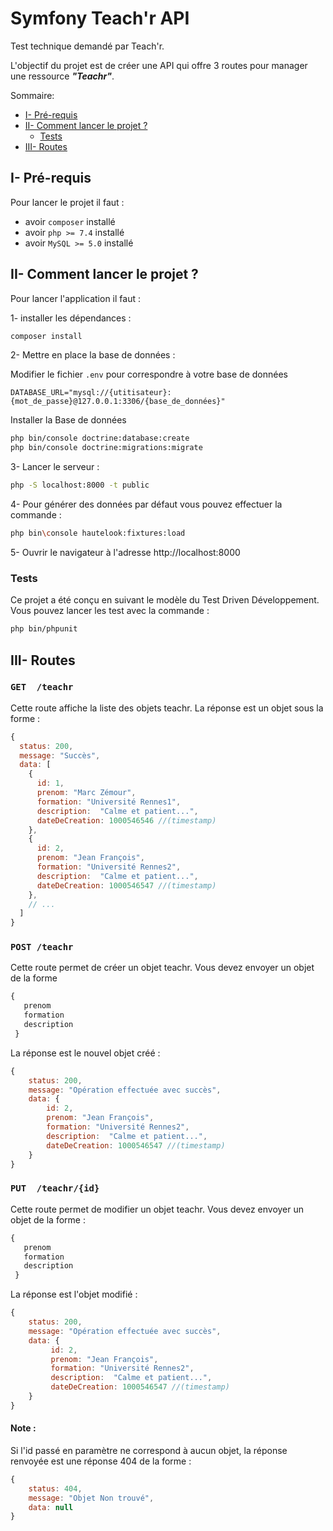 # Symfony Teach'r API

Test technique demandé par Teach'r.

L'objectif du projet est de créer une API qui offre 3 routes pour manager
une ressource ***"Teachr"***.


Sommaire: 
  * [I- Pré-requis](#i--pr--requis)
  * [II- Comment lancer le projet ?](#ii--comment-lancer-le-projet--)
    + [Tests](#tests)
  * [III- Routes](#iii--routes)


## I- Pré-requis

Pour lancer le projet il faut :
- avoir `composer` installé
- avoir `php >= 7.4` installé
- avoir `MySQL >= 5.0` installé

## II- Comment lancer le projet ?

Pour lancer l'application il faut : 

1- installer les dépendances :

```bash
composer install 
```

2- Mettre en place la base de données :

Modifier le fichier `.env` pour correspondre à votre base de données 

```dotenv
DATABASE_URL="mysql://{utitisateur}:{mot_de_passe}@127.0.0.1:3306/{base_de_données}"
```

Installer la Base de données

```bash
php bin/console doctrine:database:create
php bin/console doctrine:migrations:migrate
```

3- Lancer le serveur :

```bash
php -S localhost:8000 -t public
```

4- Pour générer des données par défaut vous pouvez effectuer la commande : 

```bash
php bin\console hautelook:fixtures:load
```


5- Ouvrir le navigateur à l'adresse http://localhost:8000

### Tests

Ce projet a été conçu en suivant le modèle du Test Driven Développement.
Vous pouvez lancer les test avec la commande :

```bash
php bin/phpunit
```

## III- Routes


### `GET  /teachr` 

Cette route affiche la liste des objets teachr.
La réponse est un objet sous la forme :

```js
{
  status: 200,
  message: "Succès",
  data: [
    {  
      id: 1,   
      prenom: "Marc Zémour",
      formation: "Université Rennes1",   
      description:  "Calme et patient...",
      dateDeCreation: 1000546546 //(timestamp)
    },
    {  
      id: 2,   
      prenom: "Jean François",
      formation: "Université Rennes2",   
      description:  "Calme et patient...",
      dateDeCreation: 1000546547 //(timestamp)
    }, 
    // ...
  ]
}
 ```
### `POST /teachr` 

Cette route permet de créer un objet teachr.
Vous devez envoyer un objet de la forme
```js
{  
   prenom
   formation   
   description
 }
 ```

La réponse est le nouvel objet créé : 
```js
{
    status: 200,
    message: "Opération effectuée avec succès",
    data: {  
        id: 2,   
        prenom: "Jean François",
        formation: "Université Rennes2",   
        description:  "Calme et patient...",
        dateDeCreation: 1000546547 //(timestamp)
    } 
}
```

### `PUT  /teachr/{id}` 

Cette route permet de modifier un objet teachr.
Vous devez envoyer un objet de la forme :

```js
{  
   prenom
   formation   
   description
 }
 ```

La réponse est l'objet modifié : 
```js
{
    status: 200,
    message: "Opération effectuée avec succès",
    data: {  
         id: 2,   
         prenom: "Jean François",
         formation: "Université Rennes2",   
         description:  "Calme et patient...",
         dateDeCreation: 1000546547 //(timestamp)
    } 
}
```

#### Note :
Si l'id passé en paramètre ne correspond à aucun objet, la réponse renvoyée est une réponse 404 de la forme :
```js
{
    status: 404,
    message: "Objet Non trouvé",
    data: null
}
```